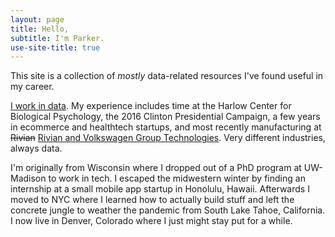 ```yaml
---
layout: page
title: Hello,
subtitle: I'm Parker.
use-site-title: true
---
```


This site is a collection of *mostly* data-related resources I've found useful in my career.

[I work in data](https://www.linkedin.com/in/parker-tenpas-a45088134/). My experience includes time at the Harlow Center for Biological Psychology, the 2016 Clinton Presidential Campaign, a few years in ecommerce and healthtech startups, and most recently manufacturing at ~~Rivian~~ [Rivian and Volkswagen Group Technologies](https://rivianvw.tech/). Very different industries, always data.

I'm originally from Wisconsin where I dropped out of a PhD program at UW-Madison to work in tech. I escaped the midwestern winter by finding an internship at a small mobile app startup in Honolulu, Hawaii. Afterwards I moved to NYC where I learned how to actually build stuff and left the concrete jungle to weather the pandemic from South Lake Tahoe, California. I now live in Denver, Colorado where I just might stay put for a while.

